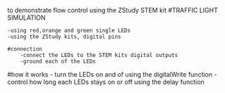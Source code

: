 to demonstrate flow control using the ZStudy STEM kit 
#TRAFFIC LIGHT SIMULATION 

    -using red,orange and green single LEDs
    -using the ZStudy kits, digital pins 

    #connection 
        -connect the LEDs to the STEM kits digital outputs 
        -ground each of the LEDs 

 #how it works 
    - turn the LEDs on and of using the digitalWrite function 
    -control how long each LEDs stays on or off using the delay function 
    